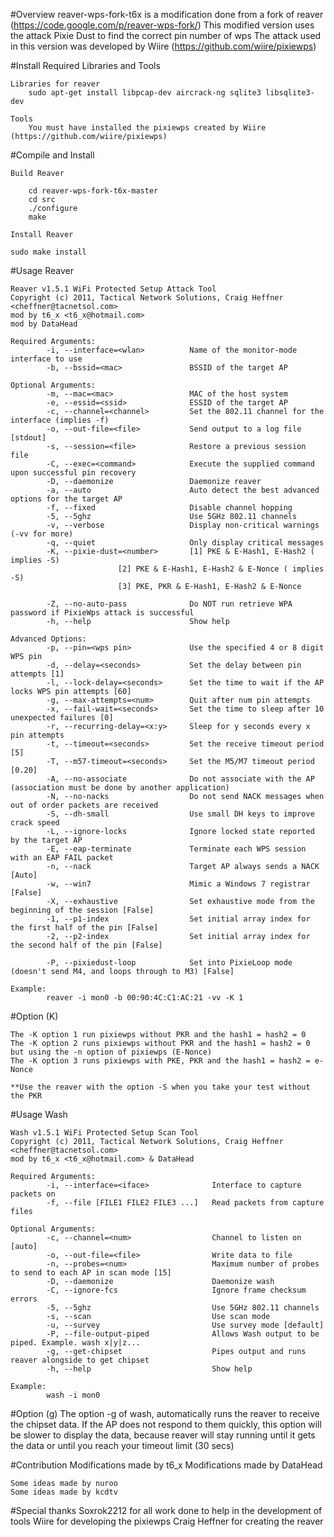 
#Overview
	reaver-wps-fork-t6x is a modification done from a fork of reaver (https://code.google.com/p/reaver-wps-fork/)
	This modified version uses the attack Pixie Dust to find the correct pin number of wps
	The attack used in this version was developed by Wiire (https://github.com/wiire/pixiewps)

#Install Required Libraries and Tools

	Libraries for reaver
		sudo apt-get install libpcap-dev aircrack-ng sqlite3 libsqlite3-dev
    
	Tools
		You must have installed the pixiewps created by Wiire (https://github.com/wiire/pixiewps)


#Compile and Install

	Build Reaver
	
		cd reaver-wps-fork-t6x-master
		cd src
		./configure
		make

	Install Reaver
	
	sudo make install
    
#Usage Reaver

	Reaver v1.5.1 WiFi Protected Setup Attack Tool
	Copyright (c) 2011, Tactical Network Solutions, Craig Heffner <cheffner@tacnetsol.com>
	mod by t6_x <t6_x@hotmail.com>
	mod by DataHead

	Required Arguments:
			-i, --interface=<wlan>          Name of the monitor-mode interface to use
			-b, --bssid=<mac>               BSSID of the target AP

	Optional Arguments:
			-m, --mac=<mac>                 MAC of the host system
			-e, --essid=<ssid>              ESSID of the target AP
			-c, --channel=<channel>         Set the 802.11 channel for the interface (implies -f)
			-o, --out-file=<file>           Send output to a log file [stdout]
			-s, --session=<file>            Restore a previous session file
			-C, --exec=<command>            Execute the supplied command upon successful pin recovery
			-D, --daemonize                 Daemonize reaver
			-a, --auto                      Auto detect the best advanced options for the target AP
			-f, --fixed                     Disable channel hopping
			-5, --5ghz                      Use 5GHz 802.11 channels
			-v, --verbose                   Display non-critical warnings (-vv for more)
			-q, --quiet                     Only display critical messages
			-K, --pixie-dust=<number>       [1] PKE & E-Hash1, E-Hash2 ( implies -S)
							[2] PKE & E-Hash1, E-Hash2 & E-Nonce ( implies -S)
							[3] PKE, PKR & E-Hash1, E-Hash2 & E-Nonce
							
			-Z, --no-auto-pass              Do NOT run retrieve WPA password if PixieWps attack is successful 
			-h, --help                      Show help

	Advanced Options:
			-p, --pin=<wps pin>             Use the specified 4 or 8 digit WPS pin
			-d, --delay=<seconds>           Set the delay between pin attempts [1]
			-l, --lock-delay=<seconds>      Set the time to wait if the AP locks WPS pin attempts [60]
			-g, --max-attempts=<num>        Quit after num pin attempts
			-x, --fail-wait=<seconds>       Set the time to sleep after 10 unexpected failures [0]
			-r, --recurring-delay=<x:y>     Sleep for y seconds every x pin attempts
			-t, --timeout=<seconds>         Set the receive timeout period [5]
			-T, --m57-timeout=<seconds>     Set the M5/M7 timeout period [0.20]
			-A, --no-associate              Do not associate with the AP (association must be done by another application)
			-N, --no-nacks                  Do not send NACK messages when out of order packets are received
			-S, --dh-small                  Use small DH keys to improve crack speed
			-L, --ignore-locks              Ignore locked state reported by the target AP
			-E, --eap-terminate             Terminate each WPS session with an EAP FAIL packet
			-n, --nack                      Target AP always sends a NACK [Auto]
			-w, --win7                      Mimic a Windows 7 registrar [False]
			-X, --exhaustive                Set exhaustive mode from the beginning of the session [False]
			-1, --p1-index                  Set initial array index for the first half of the pin [False]
			-2, --p2-index                  Set initial array index for the second half of the pin [False]
			
			-P, --pixiedust-loop            Set into PixieLoop mode (doesn't send M4, and loops through to M3) [False]

	Example:
			reaver -i mon0 -b 00:90:4C:C1:AC:21 -vv -K 1
			
#Option (K)

	The -K option 1 run pixiewps without PKR and the hash1 = hash2 = 0
	The -K option 2 runs pixiewps without PKR and the hash1 = hash2 = 0 but using the -n option of pixiewps (E-Nonce)
	The -K option 3 runs pixiewps with PKE, PKR and the hash1 = hash2 = e-Nonce	

	**Use the reaver with the option -S when you take your test without the PKR	


#Usage Wash

	Wash v1.5.1 WiFi Protected Setup Scan Tool
	Copyright (c) 2011, Tactical Network Solutions, Craig Heffner <cheffner@tacnetsol.com>
	mod by t6_x <t6_x@hotmail.com> & DataHead

	Required Arguments:
			-i, --interface=<iface>              Interface to capture packets on
			-f, --file [FILE1 FILE2 FILE3 ...]   Read packets from capture files

	Optional Arguments:
			-c, --channel=<num>                  Channel to listen on [auto]
			-o, --out-file=<file>                Write data to file
			-n, --probes=<num>                   Maximum number of probes to send to each AP in scan mode [15]
			-D, --daemonize                      Daemonize wash
			-C, --ignore-fcs                     Ignore frame checksum errors
			-5, --5ghz                           Use 5GHz 802.11 channels
			-s, --scan                           Use scan mode
			-u, --survey                         Use survey mode [default]
			-P, --file-output-piped              Allows Wash output to be piped. Example. wash x|y|z...
			-g, --get-chipset                    Pipes output and runs reaver alongside to get chipset
			-h, --help                           Show help

	Example:
			wash -i mon0
			
			
#Option (g)
		The option -g of wash, automatically runs the reaver to receive the chipset data. 
		If the AP does not respond to them quickly, this option will be slower to display the data,
		because reaver will stay running until it gets the data or until you reach your timeout limit (30 secs)		
			
			

#Contribution
	Modifications made by t6_x
	Modifications made by DataHead

	Some ideas made by nuroo
	Some ideas made by kcdtv

#Special thanks
	Soxrok2212 for all work done to help in the development of tools
	Wiire for developing the pixiewps
	Craig Heffner for creating the reaver
